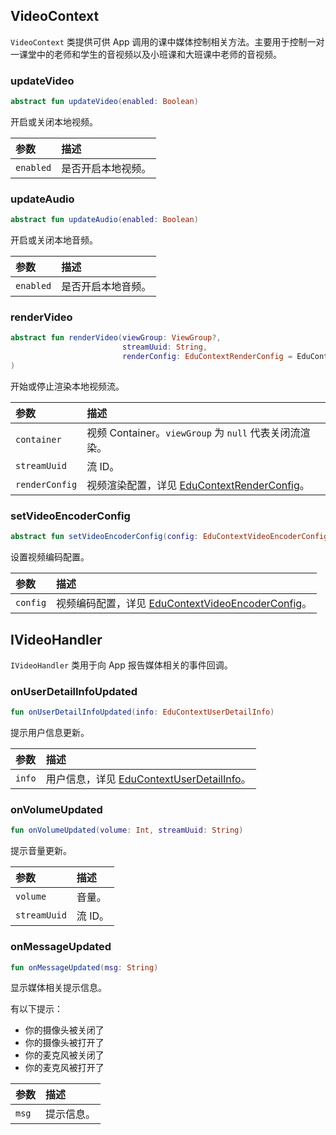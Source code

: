## VideoContext

`VideoContext` 类提供可供 App 调用的课中媒体控制相关方法。主要用于控制一对一课堂中的老师和学生的音视频以及小班课和大班课中老师的音视频。

### updateVideo

```kotlin
abstract fun updateVideo(enabled: Boolean)
```

开启或关闭本地视频。

| 参数      | 描述               |
| :-------- | :----------------- |
| `enabled` | 是否开启本地视频。 |

### updateAudio

```kotlin
abstract fun updateAudio(enabled: Boolean)
```

开启或关闭本地音频。

| 参数      | 描述               |
| :-------- | :----------------- |
| `enabled` | 是否开启本地音频。 |

### renderVideo

```kotlin
abstract fun renderVideo(viewGroup: ViewGroup?,
                         streamUuid: String,
                         renderConfig: EduContextRenderConfig = EduContextRenderConfig()
)
```

开始或停止渲染本地视频流。

| 参数           | 描述                                                                                                                                        |
| :------------- | :------------------------------------------------------------------------------------------------------------------------------------------ |
| `container`    | 视频 Container。`viewGroup` 为 `null` 代表关闭流渲染。                                                                                      |
| `streamUuid`   | 流 ID。                                                                                                                                     |
| `renderConfig` | 视频渲染配置，详见 [EduContextRenderConfig](/cn/agora-class/edu_context_api_ref_android_type_def?platform=Android#educontextrenderconfig)。 |

### setVideoEncoderConfig

```kotlin
abstract fun setVideoEncoderConfig(config: EduContextVideoEncoderConfig)
```

设置视频编码配置。

| 参数     | 描述                                                                                                                                                    |
| :------- | :------------------------------------------------------------------------------------------------------------------------------------------------------ |
| `config` | 视频编码配置，详见 [EduContextVideoEncoderConfig](/cn/agora-class/edu_context_api_ref_android_type_def?platform=Android#educontextvideoencoderconfig)。 |

## IVideoHandler

`IVideoHandler` 类用于向 App 报告媒体相关的事件回调。

### onUserDetailInfoUpdated

```kotlin
fun onUserDetailInfoUpdated(info: EduContextUserDetailInfo)
```

提示用户信息更新。

| 参数   | 描述                                                                                                                                        |
| :----- | :------------------------------------------------------------------------------------------------------------------------------------------ |
| `info` | 用户信息，详见 [EduContextUserDetailInfo](/cn/agora-class/edu_context_api_ref_android_type_def?platform=Android#educontextuserdetailinfo)。 |

### onVolumeUpdated

```kotlin
fun onVolumeUpdated(volume: Int, streamUuid: String)
```

提示音量更新。

| 参数         | 描述    |
| :----------- | :------ |
| `volume`     | 音量。  |
| `streamUuid` | 流 ID。 |

### onMessageUpdated

```kotlin
fun onMessageUpdated(msg: String)
```

显示媒体相关提示信息。

有以下提示：

- 你的摄像头被关闭了
- 你的摄像头被打开了
- 你的麦克风被关闭了
- 你的麦克风被打开了

| 参数  | 描述       |
| :---- | :--------- |
| `msg` | 提示信息。 |
